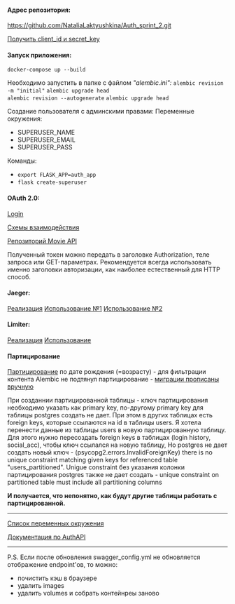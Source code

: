 
#### Адрес репозитория:
https://github.com/NataliaLaktyushkina/Auth_sprint_2.git

[Получить client_id и secret_key](https://console.cloud.google.com/apis/credentials/oauthclient)

#### Запуск приложения:

`docker-compose up --build`

Необходимо запустить в папке с файлом *"alembic.ini":*
`alembic revision -m "initial"`
`alembic upgrade head`    
`alembic revision --autogenerate`
`alembic upgrade head` 

Создание пользователя с админскими правами:
Переменные окружения:
- SUPERUSER_NAME
- SUPERUSER_EMAIL
- SUPERUSER_PASS

Команды:
- `export FLASK_APP=auth_app`
- `flask create-superuser`

#### OAuth 2.0:
[Login](http://127.0.0.1:5001/v1/oauth_login)

[Схемы взаимодействия](flask_app/src/static/swagger_config.yml)

[Репозиторий Movie API](https://github.com/NataliaLaktyushkina/Sprint_4_Async_API)

Полученный токен можно передать в заголовке Authorization, теле запроса или GET-параметрах. 
Рекомендуется всегда использовать именно заголовки авторизации, 
как наиболее естественный для HTTP способ.

####  Jaeger:
[Реализация](flask_app/src/utils/tracer.py)
[Использование №1](flask_app/src/api/v1/oauth.py)
[Использование №2](flask_app/src/api/v1/personal_account.py)

#### Limiter:
[Реализация](flask_app/src/utils/token_bucket.py)
[Использование](flask_app/src/api/v1/personal_account.py)

#### Партицирование
[Партицирование](flask_app/src/database/dm_models.py) по дате рождения (=возрасту) - для фильтрации контента
 Alembic не подтянул партицирование - [миграции прописаны вручную](flask_app/src/alembic/versions/custom1_partition.py)

При созданнии партицированной таблицы - ключ партицирования необходимо указать как primary key, по-другому primary key для таблицы postgres создать не дает.
При этом в других таблицах есть foreign keys, которые ссылаются на id в таблицы users. 
Я хотела перенести данные из таблицы users в новую партицированную таблицу. 
Для этого нужно пересоздать foreign keys в таблицах (login history, social_acc), чтобы ключ ссылался на новую таблицу,
Но postgres не дает создать новый ключ -  (psycopg2.errors.InvalidForeignKey) there is no unique constraint matching given keys for referenced table "users_partitioned".
Unigue constraint без указания колонки партицирования postgres также не дает создать -  unique constraint on partitioned table must include all partitioning columns

**И получается, что непонятно, как будут другие таблицы работать с партицированной.**

----

[Список переменных окружения](flask_app/src/utils/.env.example)

[Документация по AuthAPI](http://127.0.0.1:80/apidocs )

----
P.S. Если после обновления swagger_config.yml не обновляется отображение
endpoint'ов, то можно:
- почистить кэш в браузере
- удалить images
- удалить volumes
и собрать контейнреы заново
